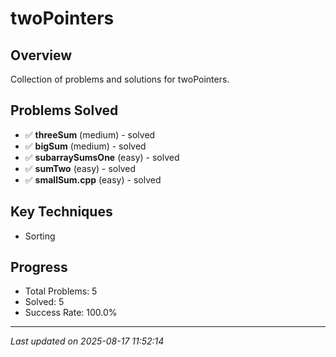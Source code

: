 # twoPointers

## Overview
Collection of problems and solutions for twoPointers.

## Problems Solved
- ✅ **threeSum** (medium) - solved
- ✅ **bigSum** (medium) - solved
- ✅ **subarraySumsOne** (easy) - solved
- ✅ **sumTwo** (easy) - solved
- ✅ **smallSum.cpp** (easy) - solved

## Key Techniques
- Sorting

## Progress
- Total Problems: 5
- Solved: 5
- Success Rate: 100.0%

---
*Last updated on 2025-08-17 11:52:14*
